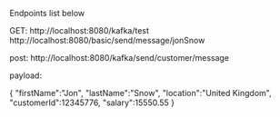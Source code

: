 Endpoints list below

GET:
http://localhost:8080/kafka/test
http://localhost:8080/basic/send/message/jonSnow

post:
http://localhost:8080/kafka/send/customer/message

payload:

{
"firstName":"Jon",
"lastName":"Snow",
"location":"United Kingdom",
"customerId":12345776,
"salary":15550.55
}